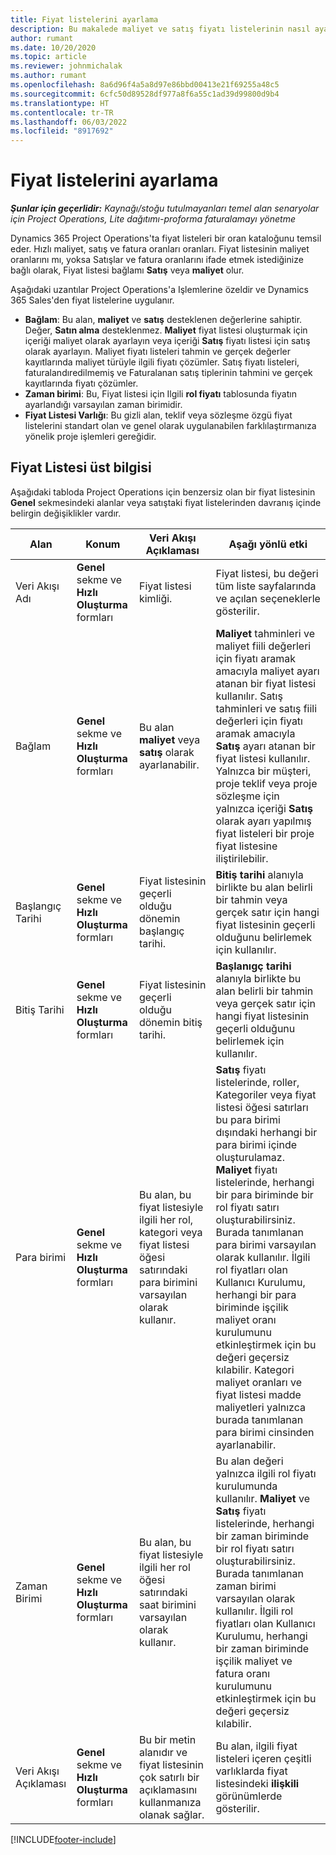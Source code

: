 ```yaml
---
title: Fiyat listelerini ayarlama
description: Bu makalede maliyet ve satış fiyatı listelerinin nasıl ayarlanacağı hakkında bilgiler sağlanmaktadır.
author: rumant
ms.date: 10/20/2020
ms.topic: article
ms.reviewer: johnmichalak
ms.author: rumant
ms.openlocfilehash: 8a6d96f4a5a8d97e86bbd00413e21f69255a48c5
ms.sourcegitcommit: 6cfc50d89528df977a8f6a55c1ad39d99800d9b4
ms.translationtype: HT
ms.contentlocale: tr-TR
ms.lasthandoff: 06/03/2022
ms.locfileid: "8917692"
---
```

# <a name="set-up-price-lists"></a>Fiyat listelerini ayarlama

_**Şunlar için geçerlidir:** Kaynağı/stoğu tutulmayanları temel alan senaryolar için Project Operations, Lite dağıtımı-proforma faturalamayı yönetme_

Dynamics 365 Project Operations'ta fiyat listeleri bir oran kataloğunu temsil eder. Hızlı maliyet, satış ve fatura oranları oranları. Fiyat listesinin maliyet oranlarını mı, yoksa Satışlar ve fatura oranlarını ifade etmek istediğinize bağlı olarak, Fiyat listesi bağlamı **Satış** veya **maliyet** olur.

Aşağıdaki uzantılar Project Operations'a Işlemlerine özeldir ve Dynamics 365 Sales'den fiyat listelerine uygulanır.

- **Bağlam**: Bu alan, **maliyet** ve **satış** desteklenen değerlerine sahiptir. Değer, **Satın alma** desteklenmez. **Maliyet** fiyat listesi oluşturmak için içeriği maliyet olarak ayarlayın veya içeriği **Satış** fiyatı listesi için satış olarak ayarlayın. Maliyet fiyatı listeleri tahmin ve gerçek değerler kayıtlarında maliyet türüyle ilgili fiyatı çözümler. Satış fiyatı listeleri, faturalandıredilmemiş ve Faturalanan satış tiplerinin tahmini ve gerçek kayıtlarında fiyatı çözümler.
- **Zaman birimi**: Bu, Fiyat listesi için Ilgili **rol fiyatı** tablosunda fiyatın ayarlandığı varsayılan zaman birimidir.
- **Fiyat Listesi Varlığı**: Bu gizli alan, teklif veya sözleşme özgü fiyat listelerini standart olan ve genel olarak uygulanabilen farklılaştırmanıza yönelik proje işlemleri gereğidir.

## <a name="price-list-header"></a>Fiyat Listesi üst bilgisi

Aşağıdaki tabloda Project Operations için benzersiz olan bir fiyat listesinin **Genel** sekmesindeki alanlar veya satıştaki fiyat listelerinden davranış içinde belirgin değişiklikler vardır.

| Alan | Konum | Veri Akışı Açıklaması | Aşağı yönlü etki |
| --- | --- | --- | --- |
| Veri Akışı Adı | **Genel** sekme ve **Hızlı Oluşturma** formları | Fiyat listesi kimliği. | Fiyat listesi, bu değeri tüm liste sayfalarında ve açılan seçeneklerle gösterilir.|
| Bağlam | **Genel** sekme ve **Hızlı Oluşturma** formları | Bu alan **maliyet** veya **satış** olarak ayarlanabilir. | **Maliyet** tahminleri ve maliyet fiili değerleri için fiyatı aramak amacıyla maliyet ayarı atanan bir fiyat listesi kullanılır. Satış tahminleri ve satış fiili değerleri için fiyatı aramak amacıyla **Satış** ayarı atanan bir fiyat listesi kullanılır. Yalnızca bir müşteri, proje teklif veya proje sözleşme için yalnızca içeriği **Satış** olarak ayarı yapılmış fiyat listeleri bir proje fiyat listesine iliştirilebilir. |
| Başlangıç Tarihi | **Genel** sekme ve **Hızlı Oluşturma** formları | Fiyat listesinin geçerli olduğu dönemin başlangıç tarihi. | **Bitiş tarihi** alanıyla birlikte bu alan belirli bir tahmin veya gerçek satır için hangi fiyat listesinin geçerli olduğunu belirlemek için kullanılır. |
| Bitiş Tarihi | **Genel** sekme ve **Hızlı Oluşturma** formları | Fiyat listesinin geçerli olduğu dönemin bitiş tarihi. | **Başlanıgç tarihi** alanıyla birlikte bu alan belirli bir tahmin veya gerçek satır için hangi fiyat listesinin geçerli olduğunu belirlemek için kullanılır. |
| Para birimi | **Genel** sekme ve **Hızlı Oluşturma** formları | Bu alan, bu fiyat listesiyle ilgili her rol, kategori veya fiyat listesi öğesi satırındaki para birimini varsayılan olarak kullanır. | **Satış** fiyatı listelerinde, roller, Kategoriler veya fiyat listesi öğesi satırları bu para birimi dışındaki herhangi bir para birimi içinde oluşturulamaz. **Maliyet** fiyatı listelerinde, herhangi bir para biriminde bir rol fiyatı satırı oluşturabilirsiniz. Burada tanımlanan para birimi varsayılan olarak kullanılır. İlgili rol fiyatları olan Kullanıcı Kurulumu, herhangi bir para biriminde işçilik maliyet oranı kurulumunu etkinleştirmek için bu değeri geçersiz kılabilir. Kategori maliyet oranları ve fiyat listesi madde maliyetleri yalnızca burada tanımlanan para birimi cinsinden ayarlanabilir. |
| Zaman Birimi | **Genel** sekme ve **Hızlı Oluşturma** formları | Bu alan, bu fiyat listesiyle ilgili her rol öğesi satırındaki saat birimini varsayılan olarak kullanır. | Bu alan değeri yalnızca ilgili rol fiyatı kurulumunda kullanılır. **Maliyet** ve **Satış** fiyatı listelerinde, herhangi bir zaman biriminde bir rol fiyatı satırı oluşturabilirsiniz. Burada tanımlanan zaman birimi varsayılan olarak kullanılır. İlgili rol fiyatları olan Kullanıcı Kurulumu, herhangi bir zaman biriminde işçilik maliyet ve fatura oranı kurulumunu etkinleştirmek için bu değeri geçersiz kılabilir. |
| Veri Akışı Açıklaması | **Genel** sekme ve **Hızlı Oluşturma** formları | Bu bir metin alanıdır ve fiyat listesinin çok satırlı bir açıklamasını kullanmanıza olanak sağlar. | Bu alan, ilgili fiyat listeleri içeren çeşitli varlıklarda fiyat listesindeki **ilişkili** görünümlerde gösterilir. |


[!INCLUDE[footer-include](../includes/footer-banner.md)]
